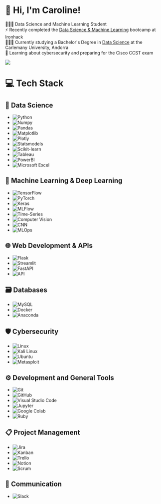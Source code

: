 <!-- Level 3: Add custom code -->

# 👋 Hi, I'm Caroline!
👩🏻‍💻 Data Science and Machine Learning Student<br/>
⚡ Recently completed the [Data Science & Machine Learning](https://ironhack.com/pt/data-science-machine-learning/remoto) bootcamp at Ironhack<br/>
👩🏻‍🎓 Currently studying a Bachelor's Degree in [Data Science](https://www.universitatcarlemany.com/programas/bachelors/bachelor-online-data-science/) at the Carlemany University, Andorra<br/>
💭 Learning about cybersecurity and preparing for the Cisco CCST exam<br/>

<!-- GitHub stats from https://github.com/anuraghazra/github-readme-stats -->
![](https://github-readme-stats.vercel.app/api?username=cbertopt&show_icons=true&theme=tokyonight&hide_border=false&include_all_commits=true&count_private=true)<br/>

# 💻 Tech Stack
<!-- Badges from https://github.com/Ileriayo/markdown-badges -->
## 🌟 **Data Science**
- ![Python](https://img.shields.io/badge/-Python-3776AB?logo=python&logoColor=white)
- ![Numpy](https://img.shields.io/badge/-Numpy-013243?logo=numpy&logoColor=white)
- ![Pandas](https://img.shields.io/badge/-Pandas-150458?logo=pandas&logoColor=white)
- ![Matplotlib](https://img.shields.io/badge/-Matplotlib-004C97)
- ![Plotly](https://img.shields.io/badge/-Plotly-3F4F75)
- ![Statsmodels](https://img.shields.io/badge/-Statsmodels-CC0000)
- ![Scikit-learn](https://img.shields.io/badge/-Scikit--learn-F7931E?logo=scikit-learn&logoColor=white)
- ![Tableau](https://img.shields.io/badge/-Tableau-E97627?logo=tableau&logoColor=white)
- ![PowerBI](https://img.shields.io/badge/-PowerBI-F2C811?logo=powerbi&logoColor=black)
- ![Microsoft Excel](https://img.shields.io/badge/-Microsoft%20Excel-217346?logo=microsoft-excel&logoColor=white)

## 🤖 **Machine Learning & Deep Learning**
- ![TensorFlow](https://img.shields.io/badge/-TensorFlow-FF6F00?logo=tensorflow&logoColor=white)
- ![PyTorch](https://img.shields.io/badge/-PyTorch-EE4C2C?logo=pytorch&logoColor=white)
- ![Keras](https://img.shields.io/badge/-Keras-D00000?logo=keras&logoColor=white)
- ![MLFlow](https://img.shields.io/badge/-MLFlow-0194E2)
- ![Time-Series](https://img.shields.io/badge/-Time--Series-FFCC00)
- ![Computer Vision](https://img.shields.io/badge/-Computer%20Vision-990099)
- ![CNN](https://img.shields.io/badge/-CNN-FF5722)
- ![MLOps](https://img.shields.io/badge/-MLOps-00C853)

## 🌐 **Web Development & APIs**
- ![Flask](https://img.shields.io/badge/-Flask-000000?logo=flask&logoColor=white)
- ![Streamlit](https://img.shields.io/badge/-Streamlit-FF4B4B?logo=streamlit&logoColor=white)
- ![FastAPI](https://img.shields.io/badge/-FastAPI-009688?logo=fastapi&logoColor=white)
- ![API](https://img.shields.io/badge/-API-FF4081)

## 🗃️ **Databases**
- ![MySQL](https://img.shields.io/badge/-MySQL-4479A1?logo=mysql&logoColor=white)
- ![Docker](https://img.shields.io/badge/-Docker-2496ED?logo=docker&logoColor=white)
- ![Anaconda](https://img.shields.io/badge/-Anaconda-44A833?logo=anaconda&logoColor=white)

## 🛡️ **Cybersecurity**
- ![Linux](https://img.shields.io/badge/-Linux-FCC624?logo=linux&logoColor=black)
- ![Kali Linux](https://img.shields.io/badge/-Kali%20Linux-557C94?logo=kalilinux&logoColor=white)
- ![Ubuntu](https://img.shields.io/badge/-Ubuntu-E95420?logo=ubuntu&logoColor=white)
- ![Metasploit](https://img.shields.io/badge/-Metasploit-000000)

## ⚙️ **Development and General Tools**
- ![Git](https://img.shields.io/badge/-Git-F05032?logo=git&logoColor=white)
- ![GitHub](https://img.shields.io/badge/-GitHub-181717?logo=github&logoColor=white)
- ![Visual Studio Code](https://img.shields.io/badge/-VS%20Code-0078D4?logo=visual-studio-code&logoColor=white)
- ![Jupyter](https://img.shields.io/badge/-Jupyter-F37626?logo=jupyter&logoColor=white)
- ![Google Colab](https://img.shields.io/badge/-Google%20Colab-F9AB00?logo=googlecolab&logoColor=black)
- ![Ruby](https://img.shields.io/badge/-Ruby-CC342D?logo=ruby&logoColor=white)

## 📋 **Project Management**
- ![Jira](https://img.shields.io/badge/-Jira-0052CC?logo=jira&logoColor=white)
- ![Kanban](https://img.shields.io/badge/-Kanban-00A859)
- ![Trello](https://img.shields.io/badge/-Trello-0079BF?logo=trello&logoColor=white)
- ![Notion](https://img.shields.io/badge/-Notion-000000?logo=notion&logoColor=white)
- ![Scrum](https://img.shields.io/badge/-Scrum-FFCC00)

## 💬 **Communication**
- ![Slack](https://img.shields.io/badge/-Slack-4A154B?logo=slack&logoColor=white)
<!-- Proudly created with GPRM ( https://gprm.itsvg.in ) -->
